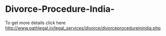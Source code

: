 # Divorce-Procedure-India-
To get more details click here http://www.pathlegal.in/legal_services/divorce/divorceprocedureinindia.php
